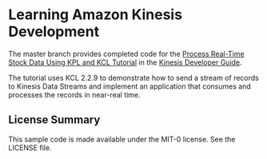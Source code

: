 # Learning Amazon Kinesis Development

The master branch provides completed code for the [Process Real-Time Stock Data Using KPL and KCL Tutorial][learning-kinesis]  in the [Kinesis Developer Guide][kinesis-developer-guide].

The tutorial uses KCL 2.2.9 to demonstrate how to send a stream of records to Kinesis Data Streams and implement an application that consumes and processes the records in near-real time. 

[learning-kinesis]:  https://docs.aws.amazon.com/streams/latest/dev/tutorial-stock-data-kplkcl.html
[kinesis-developer-guide]: http://docs.aws.amazon.com/kinesis/latest/dev/introduction.html

## License Summary

This sample code is made available under the MIT-0 license. See the LICENSE file.
